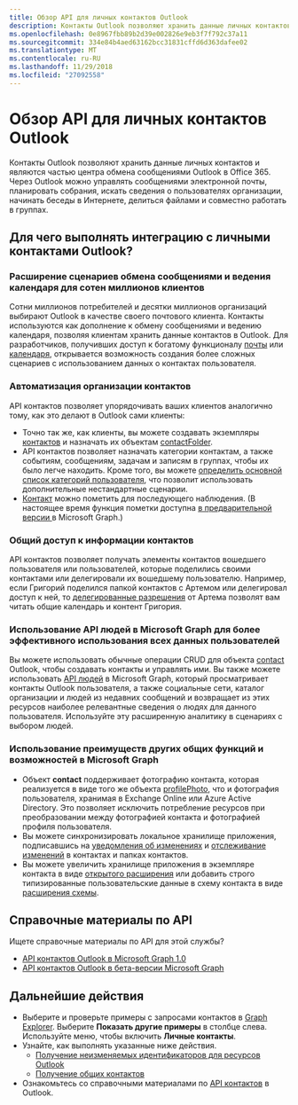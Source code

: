```yaml
---
title: Обзор API для личных контактов Outlook
description: Контакты Outlook позволяют хранить данные личных контактов и являются частью центра обмена сообщениями Outlook в Office 365. Через Outlook можно управлять сообщениями электронной почты, планировать собрания, искать сведения о пользователях организации, начинать беседы в Интернете, делиться файлами и совместно работать в группах.
ms.openlocfilehash: 0e8967fbb89b2d39e002826e9eb3f7f792c37a11
ms.sourcegitcommit: 334e84b4aed63162bcc31831cffd6d363dafee02
ms.translationtype: MT
ms.contentlocale: ru-RU
ms.lasthandoff: 11/29/2018
ms.locfileid: "27092558"
---
```

# <a name="outlook-personal-contacts-api-overview"></a>Обзор API для личных контактов Outlook

Контакты Outlook позволяют хранить данные личных контактов и являются частью центра обмена сообщениями Outlook в Office 365. Через Outlook можно управлять сообщениями электронной почты, планировать собрания, искать сведения о пользователях организации, начинать беседы в Интернете, делиться файлами и совместно работать в группах.

## <a name="why-integrate-with-outlook-personal-contacts"></a>Для чего выполнять интеграцию с личными контактами Outlook?

### <a name="complement-messaging-and-calendaring-scenarios-for-hundreds-of-millions-of-customers"></a>Расширение сценариев обмена сообщениями и ведения календаря для сотен миллионов клиентов

Сотни миллионов потребителей и десятки миллионов организаций выбирают Outlook в качестве своего почтового клиента. Контакты используются как дополнение к обмену сообщениями и ведению календаря, позволяя клиентам хранить данные контактов в Outlook. Для разработчиков, получивших доступ к богатому функционалу [почты](outlook-mail-concept-overview.md) или [календаря](outlook-calendar-concept-overview.md), открывается возможность создания более сложных сценариев с использованием данных о контактах пользователя.


### <a name="automate-contact-organization"></a>Автоматизация организации контактов

API контактов позволяет упорядочивать ваших клиентов аналогично тому, как это делают в Outlook сами клиенты:

- Точно так же, как клиенты, вы можете создавать экземпляры [контактов](/graph/api/resources/contact?view=graph-rest-1.0) и назначать их объектам [contactFolder](/graph/api/resources/contactfolder?view=graph-rest-1.0).
- API контактов позволяет назначать категории контактам, а также событиям, сообщениям, задачам и записям в группах, чтобы их было легче находить. Кроме того, вы можете [определить основной список категорий пользователя](/graph/api/outlookuser-post-mastercategories?view=graph-rest-1.0), что позволит использовать дополнительные нестандартные сценарии.
- [Контакт](/graph/api/resources/contact?view=graph-rest-1.0) можно пометить для последующего наблюдения. (В настоящее время функция пометки доступна [в предварительной версии ](versioning-and-support.md#beta-version) в Microsoft Graph.)


### <a name="share-contact-information"></a>Общий доступ к информации контактов

API контактов позволяет получать элементы контактов вошедшего пользователя или пользователей, которые поделились своими контактами или делегировали их вошедшему пользователю. Например, если Григорий поделился папкой контактов с Артемом или делегировал доступ к ней, то [делегированные разрешения](permissions-reference.md#delegated-permissions-application-permissions-and-effective-permissions) от Артема позволят вам читать общие календарь и контент Григория.


### <a name="leverage-people-api-in-microsoft-graph-to-make-better-use-of-all-people-data"></a>Использование API людей в Microsoft Graph для более эффективного использования всех данных пользователей

Вы можете использовать обычные операции CRUD для объекта [contact](/graph/api/resources/contact?view=graph-rest-1.0) Outlook, чтобы создавать контакты и управлять ими. Вы также можете использовать [API людей](people-example.md) в Microsoft Graph, который просматривает контакты Outlook пользователя, а также социальные сети, каталог организации и людей из недавних сообщений и возвращает из этих ресурсов наиболее релевантные сведения о людях для данного пользователя. Используйте эту расширенную аналитику в сценариях с выбором людей.


### <a name="take-advantage-of-other-shared-features-and-conveniences-in-microsoft-graph"></a>Использование преимуществ других общих функций и возможностей в Microsoft Graph

- Объект **contact** поддерживает фотографию контакта, которая реализуется в виде того же объекта [profilePhoto](/graph/api/resources/profilephoto?view=graph-rest-1.0), что и фотография пользователя, хранимая в Exchange Online или Azure Active Directory. Это позволяет исключить потребление ресурсов при преобразовании между фотографией контакта и фотографией профиля пользователя.
- Вы можете синхронизировать локальное хранилище приложения, подписавшись на [уведомления об изменениях](/graph/api/resources/webhooks?view=graph-rest-1.0) и [отслеживание изменений](delta-query-overview.md) в контактах и папках контактов.
- Вы можете увеличить хранилище приложения в экземпляре контакта в виде [открытого расширения](extensibility-overview.md#open-extensions) или добавить строго типизированные пользовательские данные в схему контакта в виде [расширения схемы](extensibility-overview.md#schema-extensions).

## <a name="api-reference"></a>Справочные материалы по API
Ищете справочные материалы по API для этой службы?

- [API контактов Outlook в Microsoft Graph 1.0](/graph/api/resources/contact?view=graph-rest-1.0)
- [API контактов Outlook в бета-версии Microsoft Graph](/graph/api/resources/contact?view=graph-rest-beta)

## <a name="next-steps"></a>Дальнейшие действия

- Выберите и проверьте примеры с запросами контактов в [Graph Explorer](https://developer.microsoft.com/graph/graph-explorer/?request=me%2Fcontacts&version=v1.0). Выберите **Показать другие примеры** в столбце слева. Используйте меню, чтобы включить **Личные контакты**.
- Узнайте, как выполнять указанные ниже действия.
  - [Получение неизменяемых идентификаторов для ресурсов Outlook](outlook-immutable-id.md)
  - [Получение общих контактов](outlook-get-shared-contacts-folders.md)
- Ознакомьтесь со справочными материалами по [API контактов](/graph/api/resources/contact?view=graph-rest-1.0) в Outlook.
